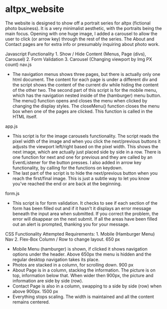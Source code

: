 # altpx_website
The website is designed to show off a portrait series for altpx (fictional photo business). It is a very minimalist aesthetic, with the portraits being the main focus. Opening with one huge image, I added a carousel to allow the user to click (or arrow key) through the rest of the series. The About and Contact pages are for extra info or presumably inquiring about photo work. 

Javascript Functionality 
    1. Show / Hide Content (Menus, Page (divs), Carousel)
    2. Form Validation
    3. Carousel (Changing viewport by Img PX count)
nav.js
- The navigation menus shows three pages, but there is actually only one html document. The content for each page is under a different div and the script shows the content of the current div while hiding the content of the other two. 
The second part of this script is for the mobile menu, which has the navigation nested inside of the (hamburger) menu button. The menu() function opens and closes the menu when clicked by changing the display styles. The closeMenu() function closes the menu box when one of the pages are clicked. This function is called in the HTML itself. 
	
app.js
 - This script is for the image carousels functionality. The script reads the pixel width of the image and when you click the next/previous buttons it adjusts the viewport left/right based on the pixel width. This shows the next image, which are actually just placed side by side in a row. There is one function for next and one for previous and they are called by an EventListener for the button presses. I also added in arrow key functionality, by calling for the functions on keydown. 
 - The last part of the script is to hide the next/previous button when you reach the first/final image. This is just a subtle way to let you know you've reached the end or are back at the beginning. 
	
form.js
 - This script is for form validation. It checks to see if each section of the form has been filled out and if it hasn't it displays an error message beneath the input area when submitted. If you correct the problem, the error will disappear on the next submit. If all the areas have been filled out an alert is prompted, thanking you for your message. 

CSS Functionality 
    Attempted Requirements:
        1. Mobile (Hamburger Menu) Nav
        2. Flex-Box Column / Row to change layout.
650 px
 - Mobile Menu (hamburger) is shown, if clicked it shows navigation options under the header. Above 650px the menu is hidden and the regular desktop navigation takes its place. 
 - Photos are stacked in a column, for scrolling down. 
900 px
 - About Page is in a column, stacking the information. The picture is on top, information below that. When wider then 900px, the picture and information are side by side (row). 
 - Contact Page is also in a column, swapping to a side by side (row) when above 900px. 
1500 px
 - Everything stops scaling. The width is maintained and all the content remains centered. 

